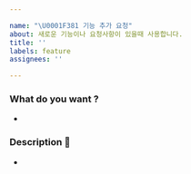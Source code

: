 ```yaml
---

name: "\U0001F381 기능 추가 요청"
about: 새로운 기능이나 요청사항이 있을때 사용합니다.
title: ''
labels: feature
assignees: ''

---
```


### What do you want ?

-

### Description :memo:

-

